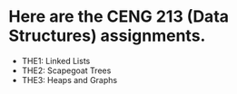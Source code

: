 # Here are the CENG 213 (Data Structures) assignments.
- THE1: Linked Lists
- THE2: Scapegoat Trees
- THE3: Heaps and Graphs
